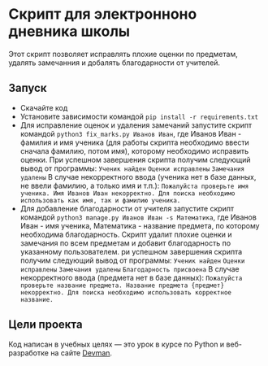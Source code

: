 # Скрипт для электронноно дневника школы

Этот скрипт позволяет исправлять плохие оценки по предметам, удалять замечанния и добалять благодарности от учителей.

## Запуск

- Скачайте код
- Установите зависимости командой `pip install -r requirements.txt`
- Для исправление оценок и удаления замечаний запустите скрипт командой `python3 fix_marks.py Иванов Иван`, где Иванов Иван - фамилия и имя ученика (для работы скрипта необходимо ввести сначала фамилию, потом имя), которому необходимо исправить оценки. При успешном завершения скрипта получим следующий вывод от программы:
  `Ученик найден`
`Оценки исправлены`
`Замечания удалены`
В случае некорректного ввода (ученика нет в базе данных, не ввели фамилию, а только имя и т.п.):
`Пожалуйста проверьте имя ученика. Имя Иванов Иван некорректно. Для поиска необходимо использовать как имя, так и фамилию ученика.`
- Для добавление благодарности от учителя запустите скрипт командой `python3 manage.py Иванов Иван -s Математика`, где Иванов Иван - имя ученика, Математика - название предмета, по которому необходима благодарность. Скрипт удалит плохие оценки и замечания по всем предметам и добавит благодарность по указанному пользователем. ри успешном завершения скрипта получим следующий вывод от программы:
  `Ученик найден`
`Оценки исправлены`
`Замечания удалены`
`Благодарность присвоена`
В случае некорректного ввода (предмета нет в базе данных):
`Пожалуйста проверьте название предмета. Название предмета {предмет} некорректно. Для поиска необходимо использовать корректное название.`

## Цели проекта

Код написан в учебных целях — это урок в курсе по Python и веб-разработке на сайте [Devman](https://dvmn.org).
